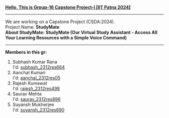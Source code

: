 <u><b>Hello, This is Group-16 Capstone Project-I [IIT Patna 2024] </b></u> <br>
<hr>
We are working on a Capstone Project (CSDA:2024). <br>
Project Name: <b> StudyMate</b> 
<br>
<b>About StudyMate:</b> <b> StudyMate (Our Virtual Study Assistant - Access All Your Learning Resources with a Simple Voice Command)</b>
<hr>



<b>Members in this gr:</b>
<br>
1. Subhash Kumar Rana <br>
    I'd: <a href="subhash_2312res664@iitp.ac.in">subhash_2312res664</a>  <br>
2. Aanchal Kumari  <br>
    I'd: <a href="aanchal_2312res05@iitp.ac.in">aanchal_2312res05</a>  <br>
3. Rajesh Kumawat  <br>
    I'd: <a href="rajesh_2312res498@iitp.ac.in">rajesh_2312res498</a> <br>
4. Saurav Mehta  <br>
    I'd: <a href="saurav_2312res896@iitp.ac.in">saurav_2312res896</a>  <br>
5. Suyansh Mukherjee  <br>
    I'd: <a href="suyansh_2312res690@iitp.ac.in">suyansh_2312res690</a>
